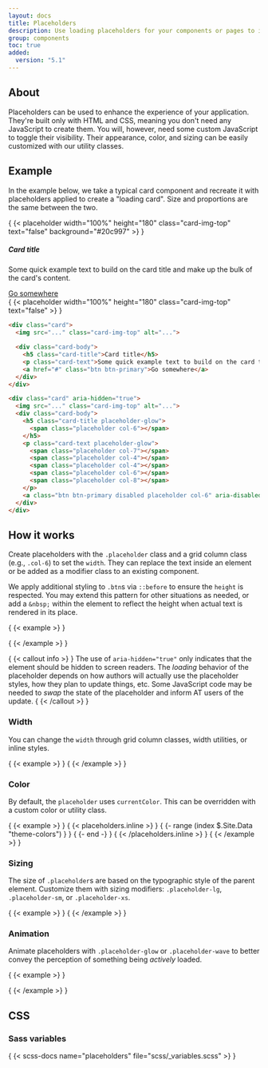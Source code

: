 ```yaml
---
layout: docs
title: Placeholders
description: Use loading placeholders for your components or pages to indicate something may still be loading.
group: components
toc: true
added:
  version: "5.1"
---
```


## About

Placeholders can be used to enhance the experience of your application. They're
built only with HTML and CSS, meaning you don't need any JavaScript to create
them. You will, however, need some custom JavaScript to toggle their visibility.
Their appearance, color, and sizing can be easily customized with our utility
classes.

## Example

In the example below, we take a typical card component and recreate it with
placeholders applied to create a "loading card". Size and proportions are the
same between the two.

<div class="bd-example bd-example-placeholder-cards d-flex justify-content-around">
<div class="card">
  { {< placeholder width="100%" height="180" class="card-img-top" text="false" background="#20c997" >} }
  <div class="card-body">
    <h5 class="card-title">Card title</h5>
    <p class="card-text">Some quick example text to build on the card title and make up the bulk of the card's content.</p>
    <a href="#" class="btn btn-primary">Go somewhere</a>
  </div>
</div>

<div class="card" aria-hidden="true">
  { {< placeholder width="100%" height="180" class="card-img-top" text="false" >} }
  <div class="card-body">
    <div class="h5 card-title placeholder-glow">
      <span class="placeholder col-6"></span>
    </div>
    <p class="card-text placeholder-glow">
      <span class="placeholder col-7"></span>
      <span class="placeholder col-4"></span>
      <span class="placeholder col-4"></span>
      <span class="placeholder col-6"></span>
      <span class="placeholder col-8"></span>
    </p>
    <a class="btn btn-primary disabled placeholder col-6" aria-disabled="true"></a>
  </div>
</div>
</div>

```html
<div class="card">
  <img src="..." class="card-img-top" alt="...">

  <div class="card-body">
    <h5 class="card-title">Card title</h5>
    <p class="card-text">Some quick example text to build on the card title and make up the bulk of the card's content.</p>
    <a href="#" class="btn btn-primary">Go somewhere</a>
  </div>
</div>

<div class="card" aria-hidden="true">
  <img src="..." class="card-img-top" alt="...">
  <div class="card-body">
    <h5 class="card-title placeholder-glow">
      <span class="placeholder col-6"></span>
    </h5>
    <p class="card-text placeholder-glow">
      <span class="placeholder col-7"></span>
      <span class="placeholder col-4"></span>
      <span class="placeholder col-4"></span>
      <span class="placeholder col-6"></span>
      <span class="placeholder col-8"></span>
    </p>
    <a class="btn btn-primary disabled placeholder col-6" aria-disabled="true"></a>
  </div>
</div>
```

## How it works

Create placeholders with the `.placeholder` class and a grid column class (e.g.,
`.col-6`) to set the `width`. They can replace the text inside an element or be
added as a modifier class to an existing component.

We apply additional styling to `.btn`s via `::before` to ensure the `height` is
respected. You may extend this pattern for other situations as needed, or add a
`&nbsp;` within the element to reflect the height when actual text is rendered
in its place.

{ {< example >} }
<p aria-hidden="true">
  <span class="placeholder col-6"></span>
</p>

<a class="btn btn-primary disabled placeholder col-4" aria-disabled="true"></a>
{ {< /example >} }

{ {< callout info >} }
The use of `aria-hidden="true"` only indicates that the element should be hidden
to screen readers. The *loading* behavior of the placeholder depends on how
authors will actually use the placeholder styles, how they plan to update
things, etc. Some JavaScript code may be needed to *swap* the state of the
placeholder and inform AT users of the update.
{ {< /callout >} }

### Width

You can change the `width` through grid column classes, width utilities, or
inline styles.

{ {< example >} }
<span class="placeholder col-6"></span>
<span class="placeholder w-75"></span>
<span class="placeholder" style="width: 25%;"></span>
{ {< /example >} }

### Color

By default, the `placeholder` uses `currentColor`. This can be overridden with a
custom color or utility class.

{ {< example >} }
<span class="placeholder col-12"></span>
{ {< placeholders.inline >} }
{ {- range (index $.Site.Data "theme-colors") } }
<span class="placeholder col-12 bg-{ { .name } }"></span>
{ {- end -} }
{ {< /placeholders.inline >} }
{ {< /example >} }

### Sizing

The size of `.placeholder`s are based on the typographic style of the parent
element. Customize them with sizing modifiers: `.placeholder-lg`,
`.placeholder-sm`, or `.placeholder-xs`.

{ {< example >} }
<span class="placeholder col-12 placeholder-lg"></span>
<span class="placeholder col-12"></span>
<span class="placeholder col-12 placeholder-sm"></span>
<span class="placeholder col-12 placeholder-xs"></span>
{ {< /example >} }

### Animation

Animate placeholders with `.placeholder-glow` or `.placeholder-wave` to better
convey the perception of something being *actively* loaded.

{ {< example >} }
<p class="placeholder-glow">
  <span class="placeholder col-12"></span>
</p>

<p class="placeholder-wave">
  <span class="placeholder col-12"></span>
</p>
{ {< /example >} }

## CSS

### Sass variables

{ {< scss-docs name="placeholders" file="scss/_variables.scss" >} }
